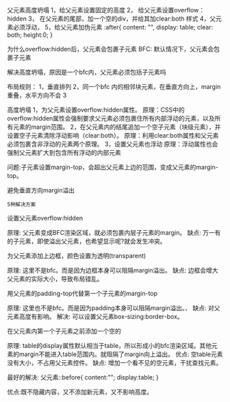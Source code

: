 父元素高度坍塌
    1，给父元素设置固定的高度
    2， 给父元素设置overflow：hidden
    3， 在父元素的尾部，加一个空的div，并给其加clear:both 样式
    4，父元素必须浮动，
    5，给父元素加伪元素 :after{ content: "", display: table; clear: both; height:0; }

为什么overflow:hidden后，父元素会包裹子元素
BFC: 默认情况下，父元素会包裹子元素

解决高度坍塌，原因是一个bfc内，父元素必须包括子元素吗

布局规则：
    1，垂直排列
    2，同一个bfc 内的相邻块元素，在垂直方向上，margin 重叠，水平方向不会
    3


高度坍塌
    1，为父元素设置overflow:hidden属性。
        原理：CSS中的overflow:hidden属性会强制要求父元素必须包裹住所有内部浮动的元素，以及所有元素的margin范围。
    2，在父元素内的结尾追加一个空子元素（块级元素），并设置空子元素清除浮动影响（clear:both）。
        原理：利用clear:both属性和父元素必须包裹含非浮动的元素两个原理。
    3，设置父元素也浮动
        原理：浮动属性也会强制父元素扩大到包含所有浮动的内部元素


问题:子元素设置margin-top，会超出父元素上边的范围，变成父元素的margin-top。

避免垂直方向margin溢出

    5种解决方案

设置父元素overflow:hidden

原理: 父元素变成BFC渲染区域，就必须包裹内层子元素的margin。
缺点: 万一有的子元素，即使溢出父元素，也希望显示呢?就会发生冲突。


为父元素添加上边框，颜色设置为透明(transparent)

原理: 这里不是bfc。而是因为边框本身可以阻隔margin溢出。
缺点: 边框会增大父元素的实际大小，导致布局错乱。


用父元素的padding-top代替第一个子元素的margin-top

原理: 这里也不是bfc。而是因为padding本身可以阻隔margin溢出。、
缺点: 对父元素高度有影响。
解决: 可以设置父元素box-sizing:border-box。


在父元素内第一个子元素之前添加一个空的

原理: table的display属性默认相当于table，所以形成小的bfc渲染区域。其他元素的margin不能进入table范围内。就阻隔了margin向上溢出。
优点: 空table元素没有大小，不占用父元素控件。
缺点: 增加一个看不见的空元素，干扰查找元素。


最好的解决: 父元素::before{ content:""; display:table; }

优点:既不隐藏内容，又不添加新元素，又不影响高度。